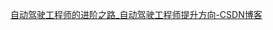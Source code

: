 [自动驾驶工程师的进阶之路_自动驾驶工程师提升方向-CSDN博客](https://blog.csdn.net/Neituijunsir/article/details/124310504?ops_request_misc=%257B%2522request%255Fid%2522%253A%2522169681928416800185862214%2522%252C%2522scm%2522%253A%252220140713.130102334.pc%255Fall.%2522%257D&request_id=169681928416800185862214&biz_id=0&utm_medium=distribute.pc_search_result.none-task-blog-2~all~first_rank_ecpm_v1~rank_v31_ecpm-1-124310504-null-null.142^v95^chatgptT3_1&utm_term=%E5%A5%94%E9%A9%B0%E8%87%AA%E5%8A%A8%E9%A9%BE%E9%A9%B6%E5%B7%A5%E7%A8%8B%E5%B8%88&spm=1018.2226.3001.4187)